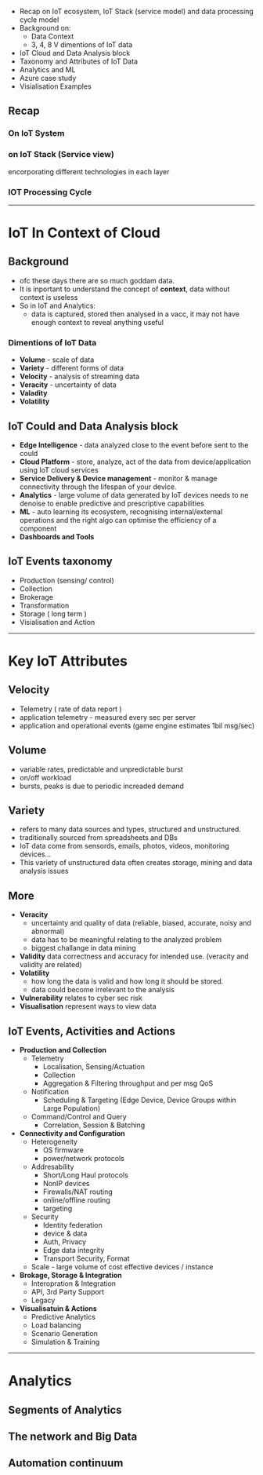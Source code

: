 - Recap on IoT ecosystem, IoT Stack (service model) and data processing cycle model
- Background on:
  - Data Context
  - 3, 4, 8 V dimentions of IoT data
- IoT Cloud and Data Analysis block
- Taxonomy and Attributes of IoT Data
- Analytics and ML
- Azure case study
- Visialisation Examples

## Recap

### On IoT System

### on IoT Stack (Service view)

encorporating different technologies in each layer

### IOT Processing Cycle

---

# IoT In Context of Cloud

## Background

- ofc these days there are so much goddam data.
- It is inportant to understand the concept of **context**, data without context is useless
- So in IoT and Analytics:
  - data is captured, stored then analysed in a vacc, it may not have enough context to reveal anything useful

### Dimentions of IoT Data

- **Volume** - scale of data
- **Variety** - different forms of data
- **Velocity** - analysis of streaming data
- **Veracity** - uncertainty of data
- **Valadity**
- **Volatility**

## IoT Could and Data Analysis block

- **Edge Intelligence** - data analyzed close to the event before sent to the could
- **Cloud Platform** - store, analyze, act of the data from device/application using IoT cloud services
- **Service Delivery & Device management** - monitor & manage connectivity through the lifespan of your device.
- **Analytics** - large volume of data generated by IoT devices needs to ne denoise to enable predictive and prescriptive capabilities
- **ML** - auto learning its ecosystem, recognising internal/external operations and the right algo can optimise the efficiency of a component
- **Dashboards and Tools**

## IoT Events taxonomy

- Production (sensing/ control)
- Collection
- Brokerage
- Transformation
- Storage ( long term )
- Visialisation and Action

---

# Key IoT Attributes

## Velocity

- Telemetry ( rate of data report )
- application telemetry - measured every sec per server
- application and operational events (game engine estimates 1bil msg/sec)

## Volume

- variable rates, predictable and unpredictable burst
- on/off workload
- bursts, peaks is due to periodic increaded demand

## Variety

- refers to many data sources and types, structured and unstructured.
- traditionally sourced from spreadsheets and DBs
- IoT data come from sensords, emails, photos, videos, monitoring devices...
- This variety of unstructured data often creates storage, mining and data analysis issues

## More

- **Veracity**
  - uncertainty and quality of data (reliable, biased, accurate, noisy and abnormal)
  - data has to be meaningful relating to the analyzed problem
  - biggest challange in data mining
- **Validity** data correctness and accuracy for intended use. (veracity and validity are related)
- **Volatility** 
  - how long the data is valid and how long it should be stored.
  - data could become irrelevant to the analysis
- **Vulnerability** relates to cyber sec risk
- **Visualisation** represent ways to view data

## IoT Events, Activities and Actions

- **Production and Collection**
  - Telemetry
    - Localisation, Sensing/Actuation
    - Collection
    - Aggregation & Filtering throughput and per msg QoS
  - Notification
    - Scheduling & Targeting (Edge Device, Device Groups within Large Population)
  - Command/Control and Query
    - Correlation, Session & Batching
- **Connectivity and Configuration**
  - Heterogeneity
    - OS firmware
    - power/network protocols
  - Addresability
    - Short/Long Haul protocols
    - NonIP devices
    - Firewalls/NAT routing
    - online/offline routing
    - targeting
  - Security 
    - Identity federation
    - device & data
    - Auth, Privacy
    - Edge data integrity
    - Transport Security, Format
  - Scale - large volume of cost effective devices / instance
- **Brokage, Storage & Integration**
  - Interopration & Integration
  - API, 3rd Party Support
  - Legacy
- **Visualisatuin & Actions**
  - Predictive Analytics
  - Load balancing
  - Scenario Generation
  - Simulation & Training

--- 

# Analytics

## Segments of Analytics

## The network and Big Data

## Automation continuum